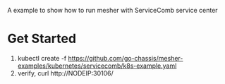 A example to show how to run mesher with ServiceComb service center

# Get Started

1. kubectl create -f https://github.com/go-chassis/mesher-examples/kubernetes/servicecomb/k8s-example.yaml
2. verify, curl http://NODEIP:30106/ 



